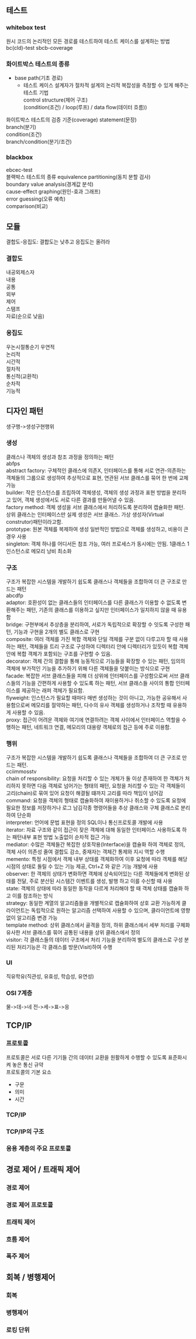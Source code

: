 ## 테스트
### whitebox test
원시 코드의 논리적인 모든 경로를 테스트하여 테스트 케이스를 설계하는 방법  
bc(cld)-test sbcb-coverage  

### 화이트박스 테스트의 종류
* base path(기초 경로)
  * 테스트 케이스 설계자가 절차적 설계의 논리적 복잡성을 측정할 수 있게 해주는 테스트 기법  
control structure(제어 구조)  
(condition(조건) / loop(루프) / data flow(데이터 흐름))  

화이트박스 테스트의 검증 기준(coverage)
statement(문장)  
branch(분기)  
condition(조건)  
branch/condition(분기/조건)

### blackbox  
ebcec-test  
블랙박스 테스트의 종류
equivalence partitioning(동치 분할 검사)  
boundary value analysis(경계값 분석)  
cause-effect graphing(원인-효과 그래프)  
error guessing(오류 예측)  
comparison(비교)  

## 모듈
결합도-응집도: 결합도는 낮추고 응집도는 올려라
### 결합도
내공외제스자  
내용  
공통  
외부  
제어  
스탬프  
자료(순으로 낮음)  

### 응집도
우논시절통순기
우연적  
논리적  
시간적  
절차적  
통신적(교환적)  
순차적  
기능적  
## 디자인 패턴
생구행->생성구현행위
### 생성
클래스나 객체의 생성과 참조 과정을 정의하는 패턴  
abfps  
abstract factory: 구체적인 클래스에 의존X, 인터페이스를 통해 서로 연관-의존하는 객체들의 그룹으로 생성하여 추상적으로 표현, 연관된 서브 클래스를 묶어 한 번에 교체 가능  
builder: 작은 인스턴스를 조립하여 객체생성, 객체의 생성 과정과 표현 방법을 분리하고 있어, 객체 생성에서도 서로 다른 결과를 만들어낼 수 있음.  
factory method: 객체 생성을 서브 클래스에서 처리하도록 분리하여 캡슐화한 패턴. 상위 클래스는 인터페이스만 실제 생성은 서브 클래스. 가상 생성자(Virtual construtor)패턴이라고함.  
prototype: 원본 객체를 복제하여 생성 일반적인 방법으로 객체를 생성하고, 비용이 큰 경우 사용  
singleton: 객체 하나를 어디서든 참조 가능, 여러 프로세스가 동시에는 안됨. 1클래스 1인스턴스로 메모리 낭비 최소화  
### 구조
구조가 복잡한 시스템을 개발하기 쉽도록 클래스나 객체들을 조합하여 더 큰 구조로 만드는 패턴  
abcdfp  
adaptor: 호환성이 없는 클래스들의 인터페이스를 다른 클래스가 이용할 수 없도록 변환해주는 패턴, 기존의 클래스를 이용하고 싶지만 인터페이스가 일치하지 않을 때 유용함  
bridge: 구현부에서 추상층을 분리하여, 서로가 독립적으로 확장할 수 잇도록 구성한 패턴, 기능과 구현을 2개의 별도 클래스로 구현  
composite: 여러 객체를 가진 복합 객체와 단일 객체를 구분 없이 다루고자 할 때 사용하는 패턴, 객체들을 트리 구조로 구성하여 디렉터리 안에 디렉터리가 있듯이 복합 객체 안에 복합 객체가 포함되는 구조를 구현할 수 있음.  
decorator: 객체 간의 결합을 통해 능동적으로 기능들을 확장할 수 있는 패턴, 임의의 객체에 부가적인 기능을 추가하기 위해 다른 객체들을 덧붙이는 방식으로 구현   
facade: 복잡한 서브 클래스들을 피해 더 상위에 인터페이스를 구성함으로써 서브 클래스들의 기능을 간편하게 사용할 수 있도록 하는 패턴, 서브 클래스들 사이의 통합 인터페이스를 제공하는 래퍼 객체가 필요함.  
flyweight: 인스턴스가 필요할 때마다 매번 생성하는 것이 아니고, 가능한 공유해서 사용함으로써 메모리를 절약하는 패턴, 다수의 유사 객체를 생성하거나 조작할 때 유용하게 사용할 수 있음.  
proxy: 접근이 어려운 객체와 여기에 연결하려는 객체 사이에서 인터페이스 역할을 수행하는 패턴, 네트워크 연결, 메모리의 대용량 객체로의 접근 등에 주로 이용함.
### 행위
구조가 복잡한 시스템을 개발하기 쉽도록 클래스나 객체들을 조합하여 더 큰 구조로 만드는 패턴.  
cciimmosstv  
chain of responsibility: 요청을 처리할 수 있는 개체가 둘 이상 존재하여 한 객체가 처리하지 못하면 다음 객체로 넘어가는 형태의 패턴, 요청을 처리할 수 있는 각 객체들이 고리(chain)로 묶여 있어 요청이 해결될 떄까지 고리를 따라 책임이 넘어감  
command: 요청을 객체의 형태로 캡슐화하여 재이용하거나 취소할 수 있도록 요청에 필요한 정보를 저장하거나 로그 남김각종 명령어들을 추상 클래스와 구체 클래스로 분리하여 단순화  
interpreter: 언어에 문법 표현을 정의 SQL이나 통신프로토콜 개발에 사용  
iterator: 자료 구조와 같이 접근이 잦은 객체에 대해 동일한 인터페이스 사용하도록 하는 패턴내부 표현 방법 노출없이 순차적 접근 가능  
mediator:  수많은 객체들간 복잡한 상호작용(Interface)을 캡슐화 하여 객체로 정의, 객체 사이 의존성 줄여 결합도 감소, 중재자는 객체간 통제와 지시 역할 수행  
memento: 특정 시점에서 객체 내부 상태를 객체화하여 이후 요청에 따라 객체를 해당 시점의 상태로 돌릴 수 있는 기능 제공, Ctrl+Z 와 같은 기능 개발에 사용  
observer: 한 객체의 상태가 변화하면 객체에 상속되어있는 다른 객체들에게 변화된 상태를 전달, 주로 분산된 시스템간 이벤트를 생성, 발행 하고 이를 수신할 때 사용  
state: 객체의 상태에 따라 동일한 동작을 다르게 처리해야 할 때 객체 상태를 캡슐화 하고 이를 참조하는 방식  
strategy: 동일한 계열의 알고리즘들을 개별적으로 캡슐화하여 상호 교환 가능하게 클라이언트는 독립적으로 원하는 알고리즘 선택하여 사용할 수 있으며, 클라이언트에 영향 없이 알고리즘 변경 가능  
template method: 상위 클래스에서 골격을 정의, 하위 클래스에서 세부 처리를 구체화 유사한 서브 클래스를 묶어 공통된 내용을 상위 클래스에서 정의  
visitor: 각 클래스들의 데이터 구조에서 처리 기능을 분리하여 별도의 클래스로 구성 분리된 처리기능은 각 클래스를 방문(Visit)하여 수행

### UI
직유학유(직관성, 유효성, 학습성, 유연성)

### OSI 7계층
물->데->네
전->세->표->응

## TCP/IP
### 프로토콜
프로토콜은 서로 다른 기기들 간의 데이터 교환을 원활하게 수행할 수 있도록 표준화시켜 놓은 통신 규약  
프로토콜의 기본 요소  
* 구문
* 의미
* 시간
### TCP/IP
### TCP/IP의 구조
### 응용 계층의 주요 프로토콜
## 경로 제어 / 트래픽 제어
### 경로 제어
### 경로 제어 프로토콜
### 트래픽 제어
### 흐름 제어
### 폭주 제어
## 회복 / 병행제어
### 회복
### 병행제어
### 로킹 단위
